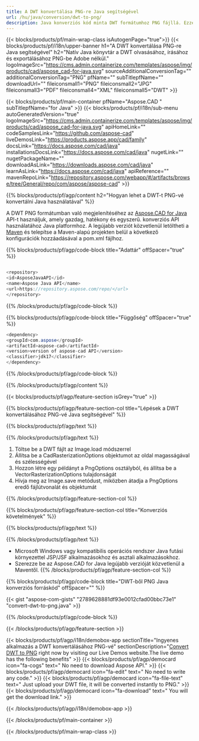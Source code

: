 ```yaml
---
title: A DWT konvertálása PNG-re Java segítségével 
url: /hu/java/conversion/dwt-to-png/ 
description: Java konverziós kód minta DWT formátumhoz PNG fájllá. Ezzel a példakóddal konvertálhatja a DWT-t PNG-vé bármely webes vagy asztali Java alapú alkalmazásban.
---
```


{{< blocks/products/pf/main-wrap-class isAutogenPage="true">}}
{{< blocks/products/pf/i18n/upper-banner h1="A DWT konvertálása PNG-re Java segítségével" h2="Natív Java könyvtár a DWT olvasásához, írásához és exportálásához PNG-be Adobe nélkül." logoImageSrc="https://cms.admin.containerize.com/templates/aspose/img/products/cad/aspose_cad-for-java.svg" sourceAdditionalConversionTag="" additionalConversionTag="PNG" pfName="" subTitlepfName="" downloadUrl="" fileiconsmall1="PNG" fileiconsmall2="JPG" fileiconsmall3="PDF" fileiconsmall4="XML" fileiconsmall5="DWT" >}}

{{< blocks/products/pf/main-container pfName="Aspose.CAD " subTitlepfName="for Java" >}}
{{< blocks/products/pf/i18n/sub-menu autoGeneratedVersion="true" logoImageSrc="https://cms.admin.containerize.com/templates/aspose/img/products/cad/aspose_cad-for-java.svg" apiHomeLink="" codeSamplesLink="https://github.com/aspose-cad" liveDemosLink="https://products.aspose.app/cad/family" docsLink="https://docs.aspose.com/cad/java" installationsDocsLink="https://docs.aspose.com/cad/java" nugetLink="" nugetPackageName="" downloadAsLink="https://downloads.aspose.com/cad/java" learnAsLink="https://docs.aspose.com/cad/java" apiReference="" mavenRepoLink="https://repository.aspose.com/webapp/#/artifacts/browse/tree/General/repo/com/aspose/aspose-cad" >}}

{{% blocks/products/pf/agp/content h2="Hogyan lehet a DWT-t PNG-vé konvertálni Java használatával" %}}

A DWT PNG formátumban való megjelenítéséhez az <a href=https://products.aspose.com/cad/java>Aspose.CAD for Java</a> API-t használjuk, amely gazdag, hatékony és egyszerű. konverziós API használatához Java platformhoz. A legújabb verziót közvetlenül letöltheti a <a href=https://repository.aspose.com/webapp/#/artifacts/browse/tree/General/repo/com/aspose/aspose-cad>Maven</a> és telepítse a Maven-alapú projekten belül a következő konfigurációk hozzáadásával a pom.xml fájlhoz.

{{% blocks/products/pf/agp/code-block title="Adattár" offSpacer="true" %}}

```cs

<repository>
<id>AsposeJavaAPI</id>
<name>Aspose Java API</name>
<url>https://repository.aspose.com/repo/</url>
</repository>

```

{{% /blocks/products/pf/agp/code-block %}}

{{% blocks/products/pf/agp/code-block title="Függőség" offSpacer="true" %}}

```cs
<dependency>
<groupId>com.aspose</groupId>
<artifactId>aspose-cad</artifactId>
<version>version of aspose-cad API</version>
<classifier>jdk17</classifier>
</dependency>

```

{{% /blocks/products/pf/agp/code-block %}}

{{% /blocks/products/pf/agp/content %}}

{{< blocks/products/pf/agp/feature-section isGrey="true" >}}

{{% blocks/products/pf/agp/feature-section-col title="Lépések a DWT konvertálásához PNG-vé Java segítségével" %}}

{{% blocks/products/pf/agp/text %}}

{{% /blocks/products/pf/agp/text %}}

1. Töltse be a DWT fájlt az Image.load módszerrel
1. Állítsa be a CadRasterizationOptions objektumot az oldal magasságával és szélességével
1. Hozzon létre egy példányt a PngOptions osztályból, és állítsa be a VectorRasterizationOptions tulajdonságát
1. Hívja meg az Image.save metódust, miközben átadja a PngOptions eredő fájlútvonalát és objektumát

{{% /blocks/products/pf/agp/feature-section-col %}}

{{% blocks/products/pf/agp/feature-section-col title="Konverziós követelmények" %}}

{{% blocks/products/pf/agp/text %}}

{{% /blocks/products/pf/agp/text %}}
- Microsoft Windows vagy kompatibilis operációs rendszer Java futási környezettel JSP/JSF alkalmazásokhoz és asztali alkalmazásokhoz.
- Szerezze be az Aspose.CAD for Java legújabb verzióját közvetlenül a Maventől.
{{% /blocks/products/pf/agp/feature-section-col %}}

{{% blocks/products/pf/agp/code-block title="DWT-ből PNG Java konverziós forráskód" offSpacer="" %}}

{{< gist "aspose-com-gists" "2789628881df93e0012cfad00bbc73e1" "convert-dwt-to-png.java" >}}

{{% /blocks/products/pf/agp/code-block %}}

{{< /blocks/products/pf/agp/feature-section >}}

<!-- aboutfile Starts -->

{{< blocks/products/pf/agp/i18n/demobox-app sectionTitle="Ingyenes alkalmazás a DWT konvertálásához PNG-vé" sectionDescription="[Convert DWT to PNG](https://products.aspose.app/cad/conversion/dwt-to-png) right now by visiting our Live Demos website.The live demo has the following benefits" >}}
        {{< blocks/products/pf/agp/democard icon="fa-cogs" text=" No need to download Aspose API." >}}
        {{< blocks/products/pf/agp/democard icon="fa-edit" text=" No need to write any code." >}}
        {{< blocks/products/pf/agp/democard icon="fa-file-text" text=" Just upload your DWT file, it will be converted instantly to PNG." >}}
        {{< blocks/products/pf/agp/democard icon="fa-download" text=" You will get the download link." >}}

   
{{< /blocks/products/pf/agp/i18n/demobox-app >}}

<!-- aboutfile Ends -->

{{< /blocks/products/pf/main-container >}}
    
{{< /blocks/products/pf/main-wrap-class >}}